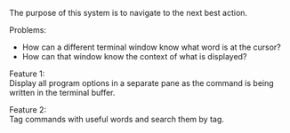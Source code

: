 The purpose of this system is to navigate to the next best action.  

Problems:  
- How can a different terminal window know what word is at the cursor?
- How can that window know the context of what is displayed?

Feature 1:  
Display all program options in a separate pane as the command is being written in the terminal buffer.

Feature 2:  
Tag commands with useful words and search them by tag.
